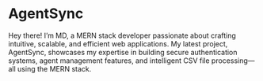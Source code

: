 # AgentSync
Hey there! I’m MD, a MERN stack developer passionate about crafting intuitive, scalable, and efficient web applications. My latest project, AgentSync, showcases my expertise in building secure authentication systems, agent management features, and intelligent CSV file processing—all using the MERN stack.
